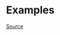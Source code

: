 


# Examples


[Source](http://www.rubydoc.info/gems/rubocop/RuboCop/Cop/Lint/NestedPercentLiteral)